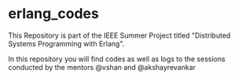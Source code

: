 # erlang_codes
This Repository is part of the IEEE Summer Project titled "Distributed Systems Programming with Erlang".

In this repository you will find codes as well as logs to the sessions conducted by the mentors @vshan and @akshayrevankar
